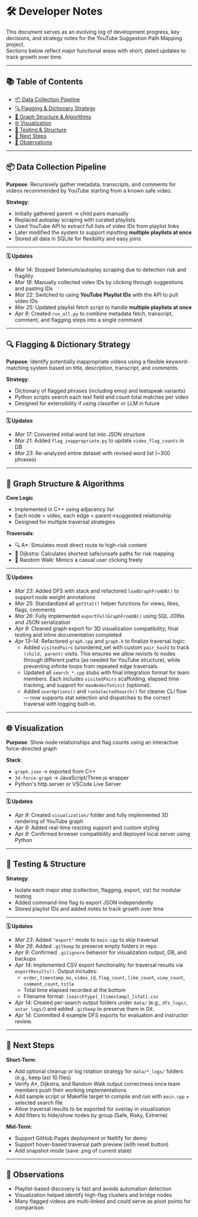 # 🛠️ Developer Notes

This document serves as an evolving log of development progress, key decisions, and strategy notes for the YouTube Suggestion Path Mapping project.  
Sections below reflect major functional areas with short, dated updates to track growth over time.

---

## 📚 Table of Contents
- [📦 Data Collection Pipeline](#-data-collection-pipeline)
- [🔍 Flagging & Dictionary Strategy](#-flagging--dictionary-strategy)
- [🧠 Graph Structure & Algorithms](#-graph-structure--algorithms)
- [🌐 Visualization](#-visualization)
- [🧪 Testing & Structure](#-testing--structure)
- [🚀 Next Steps](#-next-steps)
- [🧠 Observations](#-observations)

---

## 📦 Data Collection Pipeline

**Purpose**: Recursively gather metadata, transcripts, and comments for videos recommended by YouTube starting from a known safe video.

**Strategy**:
- Initially gathered parent → child pairs manually
- Replaced autoplay scraping with curated playlists
- Used YouTube API to extract full lists of video IDs from playlist links
- Later modified the system to support inputting **multiple playlists at once**
- Stored all data in SQLite for flexibility and easy joins

---

**🗓️ Updates**
- *Mar 14*: Stopped Selenium/autoplay scraping due to detection risk and fragility
- *Mar 18*: Manually collected video IDs by clicking through suggestions and pasting IDs
- *Mar 22*: Switched to using **YouTube Playlist IDs** with the API to pull video IDs
- *Mar 25*: Updated playlist fetch script to handle **multiple playlists at once**
- *Apr 8*: Created `run_all.py` to combine metadata fetch, transcript, comment, and flagging steps into a single command

---

## 🔍 Flagging & Dictionary Strategy

**Purpose**: Identify potentially inappropriate videos using a flexible keyword-matching system based on title, description, transcript, and comments.

**Strategy**:
- Dictionary of flagged phrases (including emoji and leetspeak variants)
- Python scripts search each text field and count total matches per video
- Designed for extensibility if using classifier or LLM in future

---

**🗓️ Updates**
- *Mar 17*: Converted initial word list into JSON structure
- *Mar 21*: Added `flag_inappropriate.py` to update `video_flag_counts` in DB
- *Mar 23*: Re-analyzed entire dataset with revised word list (~300 phrases)

---

## 🧠 Graph Structure & Algorithms

**Core Logic**  
- Implemented in C++ using adjacency list
- Each node = video, each edge = parent→suggested relationship
- Designed for multiple traversal strategies

**Traversals**:
- 🔍 A*: Simulates most direct route to high-risk content
- 🧭 Dijkstra: Calculates shortest safe/unsafe paths for risk mapping
- 🎲 Random Walk: Mimics a casual user clicking freely

---

**🗓️ Updates**
- *Mar 23*: Added DFS with stack and refactored `loadGraphFromDB()` to support node weight annotations
- *Mar 25*: Standardized all `getStat()` helper functions for views, likes, flags, comments
- *Mar 26*: Fully implemented `exportFullGraphFromDB()` using SQL JOINs and JSON serialization
- *Apr 9*: Cleaned graph export for 3D visualization compatibility; final testing and inline documentation completed
- *Apr 13–14*: Refactored `graph.cpp` and `graph.h` to finalize traversal logic:
  - Added `visitedPairs` (unordered_set with custom `pair_hash`) to track `(child, parent)` visits. This ensures we allow revisits to nodes through different paths (as needed for YouTube structure), while preventing infinite loops from repeated edge traversals.
  - Updated all `search_*.cpp` stubs with final integration format for team members. Each includes `visitedPairs` scaffolding, elapsed time tracking, and support for `maxNodesToVisit` (optional).
  - Added `userOptions()` and `runSelectedSearch()` for cleaner CLI flow — now supports stat selection and dispatches to the correct traversal with logging built-in.

---

## 🌐 Visualization

**Purpose**: Show node relationships and flag counts using an interactive force-directed graph

**Stack**:
- `graph.json` → exported from C++
- `3d-force-graph` → JavaScript/Three.js wrapper
- Python's http.server or VSCode Live Server

---

**🗓️ Updates**
- *Apr 9*: Created `visualization/` folder and fully implemented 3D rendering of YouTube graph
- *Apr 9*: Added real-time resizing support and custom styling
- *Apr 9*: Confirmed browser compatibility and deployed local server using Python

---

## 🧪 Testing & Structure

**Strategy**:
- Isolate each major step (collection, flagging, export, viz) for modular testing
- Added command-line flag to export JSON independently
- Stored playlist IDs and added notes to track growth over time

---

**🗓️ Updates**
- *Mar 23*: Added `"export"` mode to `main.cpp` to skip traversal
- *Mar 26*: Added `.gitkeep` to preserve empty folders in repo
- *Apr 9*: Confirmed `.gitignore` behavior for visualization output, DB, and backups
- *Apr 14*: Implemented CSV export functionality for traversal results via `exportResults()`. Output includes:
  - `order`, `timestamp_ms`, `video_id`, `flag_count`, `like_count`, `view_count`, `comment_count`, `title`
  - Total time elapsed recorded at the bottom
  - Filename format: `[searchType]_[timestamp]_[stat].csv`
- *Apr 14*: Created per-search output folders under `data/` (e.g., `dfs_logs/`, `astar_logs/`) and added `.gitkeep` to preserve them in Git.
- *Apr 14*: Committed 4 example DFS exports for evaluation and instructor review.
---

## 🚀 Next Steps

**Short-Term**:
- Add optional cleanup or log rotation strategy for `data/*_logs/` folders (e.g., keep last 10 files)
- Verify A*, Dijkstra, and Random Walk output correctness once team members push their working implementations
- Add sample script or Makefile target to compile and run with `main.cpp` + selected search file
- Allow traversal results to be exported for overlay in visualization
- Add filters to hide/show nodes by group (Safe, Risky, Extreme)

**Mid-Term**:
- Support GitHub Pages deployment or Netlify for demo
- Support hover-based traversal path preview (with reset button)
- Add snapshot mode (save .png of current state)

---

## 🧠 Observations

- Playlist-based discovery is fast and avoids automation detection
- Visualization helped identify high-flag clusters and bridge nodes
- Many flagged videos are multi-linked and could serve as pivot points for comparison
